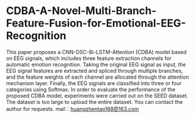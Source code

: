 # CDBA-A-Novel-Multi-Branch-Feature-Fusion-for-Emotional-EEG-Recognition
This paper proposes a CNN-DSC-Bi-LSTM-Attention (CDBA) model based on EEG signals, which includes three feature extraction channels for automatic emotion recognition. Taking the original EEG signal as input, the EEG signal features are extracted and spliced through multiple branches, and the feature weights of each channel are allocated through the attention mechanism layer. Finally, the EEG signals are classified into three or four categories using Softmax. In order to evaluate the performance of the proposed CDBA model, experiments were carried out on the SEED dataset.
The dataset is too large to upload the entire dataset. You can contact the author for requests.
mail：huangzhentao168@163.com
